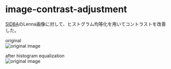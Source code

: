 # image-contrast-adjustment
[SIDBA](http://www.ess.ic.kanagawa-it.ac.jp/app_images_j.html)のLenna画像に対して、ヒストグラム均等化を用いてコントラストを改善した。

original  
![original image](https://github.com/kentokura/image-contrast-adjustment/blob/master/images/Lenna.bmp)

after histogram equalization  
![original image](https://github.com/kentokura/image-contrast-adjustment/blob/master/output/Lenna_equalization.bmp)


